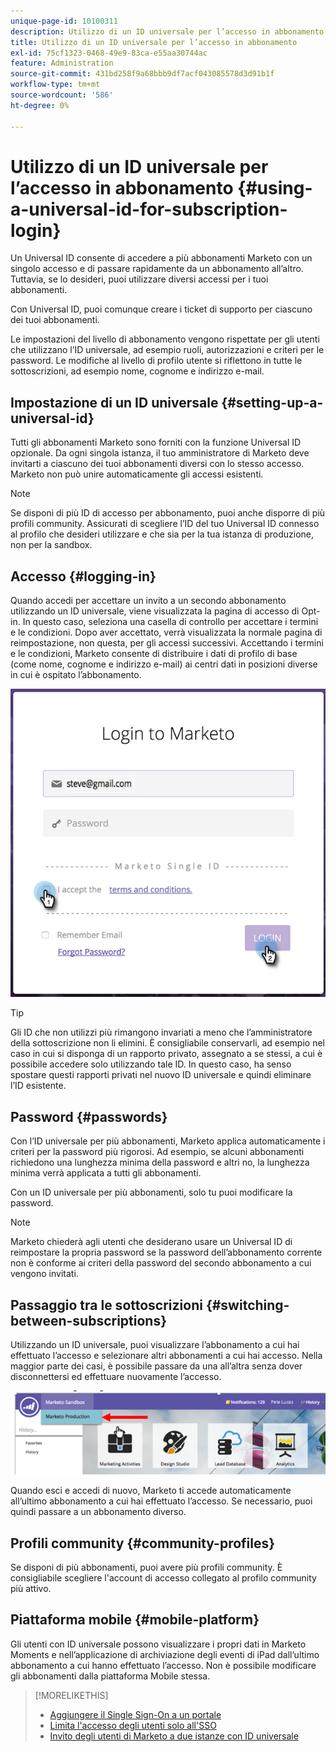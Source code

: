 ```yaml
---
unique-page-id: 10100311
description: Utilizzo di un ID universale per l’accesso in abbonamento - Documentazione di Marketo - Documentazione del prodotto
title: Utilizzo di un ID universale per l’accesso in abbonamento
exl-id: 75cf1323-0468-49e9-83ca-e55aa30744ac
feature: Administration
source-git-commit: 431bd258f9a68bbb9df7acf043085578d3d91b1f
workflow-type: tm+mt
source-wordcount: '586'
ht-degree: 0%

---
```


# Utilizzo di un ID universale per l’accesso in abbonamento {#using-a-universal-id-for-subscription-login}

Un Universal ID consente di accedere a più abbonamenti Marketo con un singolo accesso e di passare rapidamente da un abbonamento all’altro. Tuttavia, se lo desideri, puoi utilizzare diversi accessi per i tuoi abbonamenti.

Con Universal ID, puoi comunque creare i ticket di supporto per ciascuno dei tuoi abbonamenti.

Le impostazioni del livello di abbonamento vengono rispettate per gli utenti che utilizzano l’ID universale, ad esempio ruoli, autorizzazioni e criteri per le password. Le modifiche al livello di profilo utente si riflettono in tutte le sottoscrizioni, ad esempio nome, cognome e indirizzo e-mail.

## Impostazione di un ID universale {#setting-up-a-universal-id}

Tutti gli abbonamenti Marketo sono forniti con la funzione Universal ID opzionale. Da ogni singola istanza, il tuo amministratore di Marketo deve invitarti a ciascuno dei tuoi abbonamenti diversi con lo stesso accesso. Marketo non può unire automaticamente gli accessi esistenti.

>[!NOTE]
>
>Se disponi di più ID di accesso per abbonamento, puoi anche disporre di più profili community. Assicurati di scegliere l’ID del tuo Universal ID connesso al profilo che desideri utilizzare e che sia per la tua istanza di produzione, non per la sandbox.

## Accesso {#logging-in}

Quando accedi per accettare un invito a un secondo abbonamento utilizzando un ID universale, viene visualizzata la pagina di accesso di Opt-in. In questo caso, seleziona una casella di controllo per accettare i termini e le condizioni. Dopo aver accettato, verrà visualizzata la normale pagina di reimpostazione, non questa, per gli accessi successivi. Accettando i termini e le condizioni, Marketo consente di distribuire i dati di profilo di base (come nome, cognome e indirizzo e-mail) ai centri dati in posizioni diverse in cui è ospitato l’abbonamento.

![](assets/new-login-reduced-hands-name.png)

>[!TIP]
>
>Gli ID che non utilizzi più rimangono invariati a meno che l’amministratore della sottoscrizione non li elimini. È consigliabile conservarli, ad esempio nel caso in cui si disponga di un rapporto privato, assegnato a se stessi, a cui è possibile accedere solo utilizzando tale ID. In questo caso, ha senso spostare questi rapporti privati nel nuovo ID universale e quindi eliminare l’ID esistente.

## Password {#passwords}

Con l’ID universale per più abbonamenti, Marketo applica automaticamente i criteri per la password più rigorosi. Ad esempio, se alcuni abbonamenti richiedono una lunghezza minima della password e altri no, la lunghezza minima verrà applicata a tutti gli abbonamenti.

Con un ID universale per più abbonamenti, solo tu puoi modificare la password.

>[!NOTE]
>
>Marketo chiederà agli utenti che desiderano usare un Universal ID di reimpostare la propria password se la password dell’abbonamento corrente non è conforme ai criteri della password del secondo abbonamento a cui vengono invitati.

## Passaggio tra le sottoscrizioni {#switching-between-subscriptions}

Utilizzando un ID universale, puoi visualizzare l’abbonamento a cui hai effettuato l’accesso e selezionare altri abbonamenti a cui hai accesso. Nella maggior parte dei casi, è possibile passare da una all’altra senza dover disconnettersi ed effettuare nuovamente l’accesso.

![](assets/image2016-11-3-15-3a10-3a16.png)

Quando esci e accedi di nuovo, Marketo ti accede automaticamente all’ultimo abbonamento a cui hai effettuato l’accesso. Se necessario, puoi quindi passare a un abbonamento diverso.

## Profili community {#community-profiles}

Se disponi di più abbonamenti, puoi avere più profili community. È consigliabile scegliere l&#39;account di accesso collegato al profilo community più attivo.

## Piattaforma mobile {#mobile-platform}

Gli utenti con ID universale possono visualizzare i propri dati in Marketo Moments e nell’applicazione di archiviazione degli eventi di iPad dall’ultimo abbonamento a cui hanno effettuato l’accesso. Non è possibile modificare gli abbonamenti dalla piattaforma Mobile stessa.

>[!MORELIKETHIS]
>
>* [Aggiungere il Single Sign-On a un portale](/help/marketo/product-docs/administration/additional-integrations/add-single-sign-on-to-a-portal.md)
>* [Limita l&#39;accesso degli utenti solo all&#39;SSO](/help/marketo/product-docs/administration/additional-integrations/restrict-user-login-to-sso-only.md)
>* [Invito degli utenti di Marketo a due istanze con ID universale](https://nation.marketo.com/t5/Knowledgebase/Inviting-Marketo-Users-to-Two-Instances-with-Universal-ID-UID/ta-p/251122)
